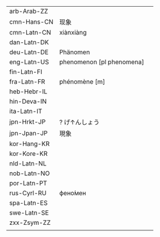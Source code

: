 | | | |
|-|-|-|
| arb-Arab-ZZ |  |  |
| cmn-Hans-CN | 现象 |  |
| cmn-Latn-CN | xiànxiàng |  |
| dan-Latn-DK |  |  |
| deu-Latn-DE | Phänomen |  |
| eng-Latn-US | phenomenon [pl phenomena] |  |
| fin-Latn-FI |  |  |
| fra-Latn-FR | phénomène [m] |  |
| heb-Hebr-IL |  |  |
| hin-Deva-IN |  |  |
| ita-Latn-IT |  |  |
| jpn-Hrkt-JP | ? げ↑んしょう |  |
| jpn-Jpan-JP | 現象 |  |
| kor-Hang-KR |  |  |
| kor-Kore-KR |  |  |
| nld-Latn-NL |  |  |
| nob-Latn-NO |  |  |
| por-Latn-PT |  |  |
| rus-Cyrl-RU | фено́мен |  |
| spa-Latn-ES |  |  |
| swe-Latn-SE |  |  |
| zxx-Zsym-ZZ |  |  |
|  |  |  |
